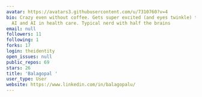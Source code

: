 ```yaml
---
avatar: https://avatars3.githubusercontent.com/u/7310760?v=4
bio: Crazy even without coffee. Gets super excited (and eyes twinkle) talking about
  AI and AI in health care. Typical nerd with half the brains
email: null
followers: 11
following: 1
forks: 17
login: theidentity
open_issues: null
public_repos: 69
stars: 26
title: 'Balagopal '
user_type: User
website: https://www.linkedin.com/in/balagopalu/
---
```

